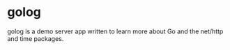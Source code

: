 # golog

golog is a demo server app written to learn more about Go and the net/http and time packages.
